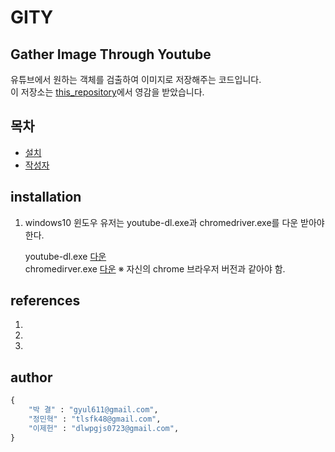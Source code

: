 # GITY
Gather Image Through Youtube
---
유튜브에서 원하는 객체를 검출하여 이미지로 저장해주는 코드입니다.  
이 저장소는 [this_repository](https://github.com/AliaksandrSiarohin/video-preprocessing)에서 영감을 받았습니다.

## 목차
- [설치](#installation)
- [작성자](#author)

## installation

1. windows10
윈도우 유저는 youtube-dl.exe과 chromedriver.exe를 다운 받아야한다.

	youtube-dl.exe [다운](https://youtube-dl.org/)  
	chromedirver.exe [다운](https://chromedriver.chromium.org/downloads) ※ 자신의 chrome 브라우저 버전과 같아야 함.

## references
1.
2.
3.

## author
```python
{
	"박 결" : "gyul611@gmail.com",
	"정민혁" : "tlsfk48@gmail.com",
	"이제헌" : "dlwpgjs0723@gmail.com",
}
```
